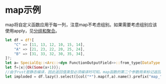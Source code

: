 # map示例

map将自定义函数应用于每一列，注意map不考虑组别。如果需要考虑组别应该使用apply，见[分组和聚合](Lazyframe操作-分组和聚合.md)。

```rust
let df = df![
    "C" => [11, 13, 12, 10, 15, 14],
    "A" => [21, 23, 22, 20, 25, 24],
    "B" => [31, 33, 32, 30, 35, 34],
]?;
let a= SpecialEq::<Arc::<dyn FunctionOutputField>>::from_type(DataType::Int32);
let f=|x|{Ok(Some(x+1))};
//由于rust是静态编译，因此返回值类型必须编译时可知。map函数的第二个参数用来标记返回值类型。
let imploded = df.lazy().select([col("*").map(f,a).name().prefix("map_")]).collect();
```